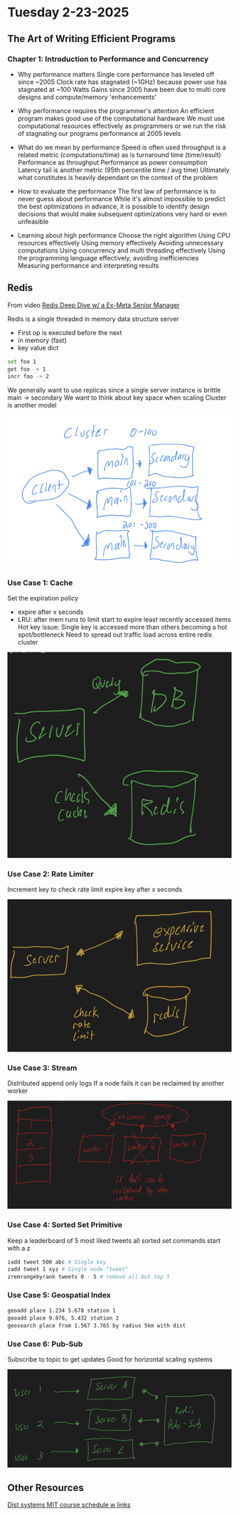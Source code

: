 # Tuesday 2-23-2025

## The Art of Writing Efficient Programs

### Chapter 1: Introduction to Performance and Concurrency

- Why performance matters
Single core performance has leveled off since ~2005
Clock rate has stagnated (~1GHz) because power use has stagnated at ~100 Watts
Gains since 2005 have been due to multi core designs and compute/memory 'enhancements'

- Why performance requires the programmer's attention
An efficient program makes good use of the computational hardware
We must use computational resources effectively as programmers or we run the risk of stagnating our programs performance at 2005 levels

- What do we mean by performance
Speed is often used throughput is a related metric (computations/time) as is turnaround time (time/result)
Performance as throughput
Performance as power consumption
Latency tail is another metric (95th percentile time / avg time)
Ultimately what constitutes is heavily dependant on the context of the problem

- How to evaluate the performance
The first law of performance is to never guess about performance
While it's almost impossible to predict the best optimizations in advance, it is possible to identify design decisions that would make subsequent optimizations very hard or even unfeasible 

- Learning about high performance 
Choose the right algorithm
Using CPU resources effectively
Using memory effectively 
Avoiding unnecessary computations
Using concurrency and multi threading effectively
Using the programming language effectively, avoiding inefficiencies  
Measuring performance and interpreting results

## Redis
From video [Redis Deep Dive w/ a Ex-Meta Senior Manager](https://www.youtube.com/watch?v=fmT5nlEkl3U&pp=ygUFcmVkaXM%3D)

Redis is a single threaded in memory data structure server
- First op is executed before the next 
- in memory (fast)
- key value dict 
```bash
set foo 1
get foo -> 1
incr foo -> 2
```

We generally want to use replicas since a single server instance is brittle
main -> secondary
We want to think about key space when scaling
Cluster is another model 

![cluster](../static/images/redis_cluster.png)

### Use Case 1: Cache
Set the expiration policy
- expire after x seconds
- LRU: after mem runs to limit start to expire least recently accessed items
Hot key issue: Single key is accessed more than others becoming a hot spot/bottleneck
Need to spread out traffic load across entire redis cluster

![cache](../static/images/redis_cache.png)

### Use Case 2: Rate Limiter
Increment key to check rate limit
expire key after x seconds

![rate_limit](../static/images/redis_rate_limit.png)

### Use Case 3: Stream
Distributed append only logs
If a node fails it can be reclaimed by another worker

![stream](../static/images/redis_stream.png)

### Use Case 4: Sorted Set Primitive
Keep a leaderboard of 5 most liked tweets
all sorted set commands start with a z
```bash
zadd tweet 500 abc # Single key
zadd tweet 1 xyz # Single node "tweet"
zremrangebyrank tweets 0 - 5 # remove all but top 5 
```

### Use Case 5: Geospatial Index
```bash
geoadd place 1.234 5.678 station 1
geoadd place 9.876, 5.432 station 2
geosearch place from 1.567 3.765 by radius 5km with dist
```

### Use Case 6: Pub-Sub
Subscribe to topic to get updates
Good for horizontal scaling systems

![pub_sub](../static/images/redis_pub_sub.png)

## Other Resources
[Dist systems MIT course schedule w links](https://pdos.csail.mit.edu/6.824/schedule.html)
